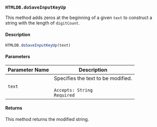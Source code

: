 ### `HTMLDB.doSaveInputKeyUp`

This method adds zeros at the beginning of a given `text` to construct a string with the length of `digitCount`.

#### Description

```javascript
HTMLDB.doSaveInputKeyUp(text)
```

#### Parameters

| Parameter Name             | Description                               |
| -------------------------- | ----------------------------------------- |
| `text` | Specifies the text to be modified.<br><br>`Accepts: String`<br>`Required` |

#### Returns

This method returns the modified string.